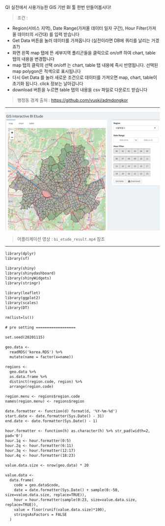 Q) 실전에서 사용가능한 GIS 기반 BI 툴 한번 만들어봅시다!

> 조건 :
  
- Region(서비스 지역), Date Range(가져올 데이터 일자 구간), Hour Filter(가져올 데이터의 시간대) 를 입력 받습니다  
- Get Data 버튼을 눌러 데이터를 가져옵니다 (실전이라면 DB에 쿼리를 날리는 거겠죠?)  
- 화면 왼쪽 map 탭에 뜬 세부지역 폴리곤들을 클릭으로 on/off 하여 chart, table 탭의 내용을 변경합니다  
- map 탭의 클릭의 선택 on/off 는 chart, table 탭 내용에 즉시 반영됩니다. 선택된 map polygon은 적색으로 표시됩니다  
- 다시 Get Data 를 눌러 새로운 조건으로 데이터를 가져오면 map, chart, table이 초기화 됩니다. click 정보는 날아갑니다  
- download 버튼을 누르면 table 탭의 내용을 csv 파일로 다운로드 받습니다  

> 행정동 경계 출처 : https://github.com/vuski/admdongkor

---
  
![result_pic!](bi_etude_result.PNG) 
> 어플리케이션 영상 : `bi_etude_result.mp4` 참조

---
  
```{r}
library(dplyr)
library(sf)

library(shiny)
library(shinydashboard)
library(shinyWidgets)
library(stringr)

library(leaflet)
library(ggplot2)
library(scales)
library(DT)

rm(list=ls())

# pre setting ==================

set.seed(20201115)

geo.data <- 
  readRDS('korea.RDS') %>%
  mutate(name = factor(x=name))

regions <- 
  geo.data %>% 
  as.data.frame %>%
  distinct(region.code, region) %>%
  arrange(region.code)

region.menu <- regions$region.code
names(region.menu) <- regions$region

date.formatter <- function(d) format(d, '%Y-%m-%d')
start.date <- date.formatter(Sys.Date() - 31) 
end.date <- date.formatter(Sys.Date() - 1) 

hour.formatter <- function(h) as.character(h) %>% str_pad(width=2, pad='0')
hour.1q <- hour.formatter(0:5)
hour.2q <- hour.formatter(6:11)
hour.3q <- hour.formatter(12:17)
hour.4q <- hour.formatter(18:23)

value.data.size <- nrow(geo.data) * 20

value.data <-
  data.frame(
    code = geo.data$code,
    date = date.formatter(Sys.Date() + sample(0:-50, size=value.data.size, replace=TRUE)),
    hour = hour.formatter(sample(0:23, size=value.data.size, replace=TRUE)),
    value = floor(runif(value.data.size)*100),
    stringsAsFactors = FALSE
  )
```

